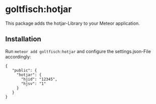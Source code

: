 # goltfisch:hotjar
This package adds the hotjar-Library to your Meteor application.

## Installation
Run `meteor add goltfisch:hotjar` and configure the settings.json-File accordingly:
```
{
   "public": {
     "hotjar": {
       "hjid": "12345",
       "hjsv": "1"
     }
   }
}
```

